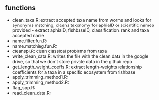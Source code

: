 ## **functions**

* clean_taxa.R: extract accepted taxa name from worms and looks for synonyms matching, cleans taxonomy for aphiaID or scientific names provided - extract aphiaID, fishbaseID, classification, rank and taxa accepted name
* name.filter.fun.R: 
* name.matching.fun.R: 
* cleanspl.R: clean classical problems from taxa
* write_clean_data.R: writes the file with the clean data in the google drive, so that we don't store private data in the github repo
* get_length_weight_coeffs.R: extract length-weights relationship coefficients for a taxa in a specific ecosystem from fishbase
* apply_trimming_method1.R:
* apply_trimming_method2.R:
* flag_spp.R:
* read_clean_data.R: